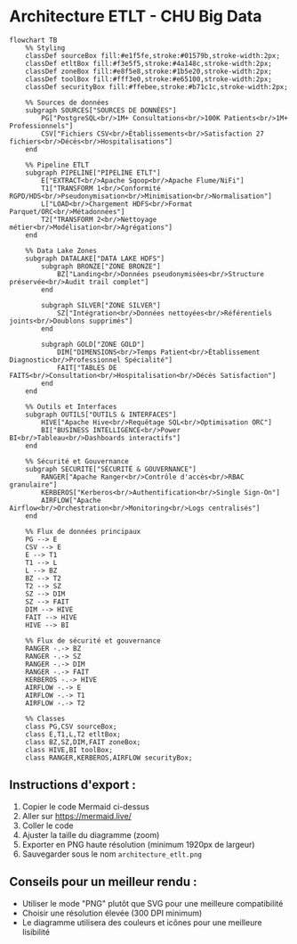 # Architecture ETLT - CHU Big Data

```mermaid
flowchart TB
    %% Styling
    classDef sourceBox fill:#e1f5fe,stroke:#01579b,stroke-width:2px;
    classDef etltBox fill:#f3e5f5,stroke:#4a148c,stroke-width:2px;
    classDef zoneBox fill:#e8f5e8,stroke:#1b5e20,stroke-width:2px;
    classDef toolBox fill:#fff3e0,stroke:#e65100,stroke-width:2px;
    classDef securityBox fill:#ffebee,stroke:#b71c1c,stroke-width:2px;

    %% Sources de données
    subgraph SOURCES["SOURCES DE DONNÉES"]
        PG["PostgreSQL<br/>1M+ Consultations<br/>100K Patients<br/>1M+ Professionnels"]
        CSV["Fichiers CSV<br/>Établissements<br/>Satisfaction 27 fichiers<br/>Décès<br/>Hospitalisations"]
    end

    %% Pipeline ETLT
    subgraph PIPELINE["PIPELINE ETLT"]
        E["EXTRACT<br/>Apache Sqoop<br/>Apache Flume/NiFi"]
        T1["TRANSFORM 1<br/>Conformité RGPD/HDS<br/>Pseudonymisation<br/>Minimisation<br/>Normalisation"]
        L["LOAD<br/>Chargement HDFS<br/>Format Parquet/ORC<br/>Métadonnées"]
        T2["TRANSFORM 2<br/>Nettoyage métier<br/>Modélisation<br/>Agrégations"]
    end

    %% Data Lake Zones
    subgraph DATALAKE["DATA LAKE HDFS"]
        subgraph BRONZE["ZONE BRONZE"]
            BZ["Landing<br/>Données pseudonymisées<br/>Structure préservée<br/>Audit trail complet"]
        end

        subgraph SILVER["ZONE SILVER"]
            SZ["Intégration<br/>Données nettoyées<br/>Référentiels joints<br/>Doublons supprimés"]
        end

        subgraph GOLD["ZONE GOLD"]
            DIM["DIMENSIONS<br/>Temps Patient<br/>Établissement Diagnostic<br/>Professionnel Spécialité"]
            FAIT["TABLES DE FAITS<br/>Consultation<br/>Hospitalisation<br/>Décès Satisfaction"]
        end
    end

    %% Outils et Interfaces
    subgraph OUTILS["OUTILS & INTERFACES"]
        HIVE["Apache Hive<br/>Requêtage SQL<br/>Optimisation ORC"]
        BI["BUSINESS INTELLIGENCE<br/>Power BI<br/>Tableau<br/>Dashboards interactifs"]
    end

    %% Sécurité et Gouvernance
    subgraph SECURITE["SÉCURITÉ & GOUVERNANCE"]
        RANGER["Apache Ranger<br/>Contrôle d'accès<br/>RBAC granulaire"]
        KERBEROS["Kerberos<br/>Authentification<br/>Single Sign-On"]
        AIRFLOW["Apache Airflow<br/>Orchestration<br/>Monitoring<br/>Logs centralisés"]
    end

    %% Flux de données principaux
    PG --> E
    CSV --> E
    E --> T1
    T1 --> L
    L --> BZ
    BZ --> T2
    T2 --> SZ
    SZ --> DIM
    SZ --> FAIT
    DIM --> HIVE
    FAIT --> HIVE
    HIVE --> BI

    %% Flux de sécurité et gouvernance
    RANGER -.-> BZ
    RANGER -.-> SZ
    RANGER -.-> DIM
    RANGER -.-> FAIT
    KERBEROS -.-> HIVE
    AIRFLOW -.-> E
    AIRFLOW -.-> T1
    AIRFLOW -.-> T2

    %% Classes
    class PG,CSV sourceBox;
    class E,T1,L,T2 etltBox;
    class BZ,SZ,DIM,FAIT zoneBox;
    class HIVE,BI toolBox;
    class RANGER,KERBEROS,AIRFLOW securityBox;

```

## Instructions d'export :
1. Copier le code Mermaid ci-dessus
2. Aller sur https://mermaid.live/
3. Coller le code
4. Ajuster la taille du diagramme (zoom)
5. Exporter en PNG haute résolution (minimum 1920px de largeur)
6. Sauvegarder sous le nom `architecture_etlt.png`

## Conseils pour un meilleur rendu :
- Utiliser le mode "PNG" plutôt que SVG pour une meilleure compatibilité
- Choisir une résolution élevée (300 DPI minimum)
- Le diagramme utilisera des couleurs et icônes pour une meilleure lisibilité